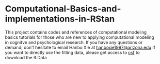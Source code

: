 # Computational-Basics-and-implementations-in-RStan
This project contains codes and references of computational modeling basics tutorials for those who are new to applying computational modeling in cognitve and psychological research. If you have any questions or demand, don't hesitate to email Hanbo Xie at hanboxie1997@arizona.edu
If you want to directly use the fitting data, please get access to [osf](https://osf.io/3hzjy/?view_only=e2775c84c1ca4da2b438f21db2f7d7eb) to download the R.Data
